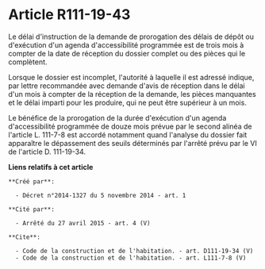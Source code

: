 # Article R111-19-43

Le délai d'instruction de la demande de prorogation des délais de dépôt ou d'exécution d'un agenda d'accessibilité programmée
est de trois mois à compter de la date de réception du dossier complet ou des pièces qui le complètent. 

Lorsque le dossier est incomplet, l'autorité à laquelle il est adressé indique, par lettre recommandée avec demande d'avis de
réception dans le délai d'un mois à compter de la réception de la demande, les pièces manquantes et le délai imparti pour les
produire, qui ne peut être supérieur à un mois. 

Le bénéfice de la prorogation de la durée d'exécution d'un agenda d'accessibilité programmée de douze mois prévue par le
second alinéa de l'article L. 111-7-8 est accordé notamment quand l'analyse du dossier fait apparaître le dépassement des
seuils déterminés par l'arrêté prévu par le VI de l'article D. 111-19-34.

**Liens relatifs à cet article**

	**Créé par**:

	  - Décret n°2014-1327 du 5 novembre 2014 - art. 1

	**Cité par**:

	  - Arrêté du 27 avril 2015 - art. 4 (V)

	**Cite**:

	  - Code de la construction et de l'habitation. - art. D111-19-34 (V)
	  - Code de la construction et de l'habitation. - art. L111-7-8 (V)
